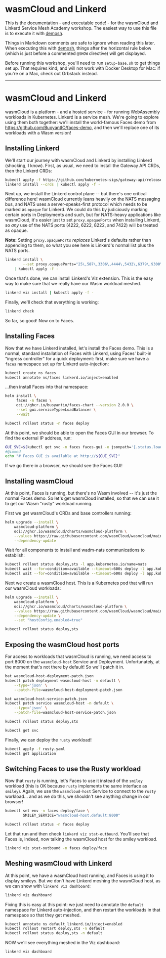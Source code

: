 <!--
SPDX-FileCopyrightText: 2024 Buoyant Inc.
SPDX-License-Identifier: Apache-2.0

SMA-Description: wasmCloud and Linkerd
-->

# wasmCloud and Linkerd

This is the documentation - and executable code! - for the wasmCloud and
Linkerd Service Mesh Academy workshop. The easiest way to use this file is to
execute it with [demosh].

Things in Markdown comments are safe to ignore when reading this later. When
executing this with [demosh], things after the horizontal rule below (which
is just before a commented `@SHOW` directive) will get displayed.

[demosh]: https://github.com/BuoyantIO/demosh

Before running this workshop, you'll need to run `setup-base.sh` to get things
set up. That requires kind, and will not work with Docker Desktop for Mac: if
you're on a Mac, check out Orbstack instead.

<!-- @import demosh/check-requirements.sh -->
<!-- @start_livecast -->
---
<!-- @SHOW -->

# wasmCloud and Linkerd

wasmCloud is a platform - and a hosted service - for running WebAssembly
workloads in Kubernetes. Linkerd is a service mesh. We're going to explore
using them both together: we'll install the world-famous Faces demo from
https://github.com/BuoyantIO/faces-demo, and then we'll replace one of its
workloads with a Wasm version!

## Installing Linkerd

We'll start our journey with wasmCloud and Linkerd by installing Linkerd
(shocking, I know). First, as usual, we need to install the Gateway API CRDs,
then the Linkerd CRDs:

```bash
kubectl apply -f https://github.com/kubernetes-sigs/gateway-api/releases/download/v1.3.0/standard-install.yaml
linkerd install --crds | kubectl apply -f -
```

<!-- @wait_clear -->

Next up, we install the Linkerd control plane -- but there's one critical
difference here! wasmCloud currently leans heavily on the NATS messaging bus,
and NATS uses a server-speaks-first protocol which needs to be marked as
`opaque` for Linkerd. We could do this by judiciously marking certain ports in
Deployments and such, but for NATS-heavy applications like wasmCloud, it's
easier just to set `proxy.opaquePorts` when installing Linkerd, so _any_ use
of the NATS ports (4222, 6222, 8222, and 7422) will be treated as opaque.

**Note:** Setting `proxy.opaquePorts` _replaces_ Linkerd's defaults rather
than appending to them, so what you see here is Linkerd's normal list plus the
NATS ports.

```bash
linkerd install \
        --set proxy.opaquePorts="25\,587\,3306\,4444\,5432\,6379\,9300\,11211\,4222\,6222\,8222\,7422" \
    | kubectl apply -f -
```

Once that's done, we can install Linkerd's Viz extension. This is the easy way
to make sure that we really have our Wasm workload meshed.

```bash
linkerd viz install | kubectl apply -f -
```

Finally, we'll check that everything is working:

```bash
linkerd check
```

So far, so good! Now on to Faces.

<!-- @wait_clear -->

## Installing Faces

Now that we have Linkerd installed, let's install the Faces demo. This is a
normal, standard installation of Faces with Linkerd, using Faces' built-in
"ingress controller" for a quick deployment: first, make sure we have a
`faces` namespace set up for Linkerd auto-injection:

```bash
kubectl create ns faces
kubectl annotate ns/faces linkerd.io/inject=enabled
```

...then install Faces into that namespace:

```bash
helm install \
     faces -n faces \
     oci://ghcr.io/buoyantio/faces-chart --version 2.0.0 \
     --set gui.serviceType=LoadBalancer \
     --wait

kubectl rollout status -n faces deploy
```

At this point, we should be able to open the Faces GUI in our browser. To find the external IP address, run:

```bash
GUI_SVC=$(kubectl get svc -n faces faces-gui -o jsonpath='{.status.loadBalancer.ingress[0].ip}')
#@immed
echo "# Faces GUI is available at http://${GUI_SVC}"
```

If we go there in a browser, we should see the Faces GUI!

<!-- @browser_then_terminal -->

## Installing wasmCloud

At this point, Faces is running, but there's no Wasm involved -- it's just the
normal Faces demo. So let's get wasmCloud installed, so that we can use it to
get our Wasm "rusty" workload running.

First we get wasmCloud's CRDs and base controllers running:

```bash
helm upgrade --install \
    wasmcloud-platform \
    oci://ghcr.io/wasmcloud/charts/wasmcloud-platform \
    --values https://raw.githubusercontent.com/wasmCloud/wasmcloud/main/charts/wasmcloud-platform/values.yaml \
    --dependency-update
```

Wait for all components to install and wadm-nats communications to establish:

```bash
kubectl rollout status deploy,sts -l app.kubernetes.io/name=nats
kubectl wait --for=condition=available --timeout=600s deploy -l app.kubernetes.io/name=wadm
kubectl wait --for=condition=available --timeout=600s deploy -l app.kubernetes.io/name=wasmcloud-operator
```

Next we create a wasmCloud host. This is a Kubernetes pod that will run our
wasmCloud workloads:

```bash
helm upgrade --install \
    wasmcloud-platform \
    oci://ghcr.io/wasmcloud/charts/wasmcloud-platform \
    --values https://raw.githubusercontent.com/wasmCloud/wasmcloud/main/charts/wasmcloud-platform/values.yaml \
    --dependency-update \
    --set "hostConfig.enabled=true"

kubectl rollout status deploy,sts
```

## Exposing the wasmCloud host ports

For access to workloads that wasmCloud is running, we need access to port 8000
on the `wasmcloud-host` Service and Deployment. Unfortunately, at the moment that's not there by default! So we'll patch it in.

```bash
bat wasmcloud-host-deployment-patch.json
kubectl patch deployment wasmcloud-host -n default \
    --type='json' \
    --patch-file=wasmcloud-host-deployment-patch.json

bat wasmcloud-host-service-patch.json
kubectl patch service wasmcloud-host -n default \
    --type='json' \
    --patch-file=wasmcloud-host-service-patch.json

kubectl rollout status deploy,sts

kubectl get svc
```

Finally, we can deploy the `rusty` workload!

```bash
kubectl apply -f rusty.yaml
kubectl get application
```

<!-- @show_5 -->

## Switching Faces to use the Rusty workload

Now that `rusty` is running, let's Faces to use it instead of the `smiley`
workload (this is OK because `rusty` implements the same interface as
`smiley`). Again, we use the `wasmcloud-host` Service to connect to the
`rusty` workload... and as we do this, we shouldn't see anything change in our
browser!

```bash
kubectl set env -n faces deploy/face \
        SMILEY_SERVICE="wasmcloud-host.default:8000"

kubectl rollout status -n faces deploy
```

Let that run and then check `linkerd viz stat-outbound`. You'll see that Faces
is, indeed, now talking the wasmCloud host for the smiley workload.

```bash
linkerd viz stat-outbound -n faces deploy/face
```

<!-- @wait_clear -->

## Meshing wasmCloud with Linkerd

At this point, we have a wasmCloud host running, and Faces is using it to
display smileys. But we don't have Linkerd meshing the wasmCloud host, as we
can show with `linkerd viz dashboard`:

```bash
linkerd viz dashboard
```

Fixing this is easy at this point: we just need to annotate the `default`
namespace for Linkerd auto-injection, and then restart the workloads in that
namespace so that they get meshed.

```bash
kubectl annotate ns default linkerd.io/inject=enabled
kubectl rollout restart deploy,sts -n default
kubectl rollout status deploy,sts -n default
```

NOW we'll see everything meshed in the Viz dashboard:

```bash
linkerd viz dashboard
```
